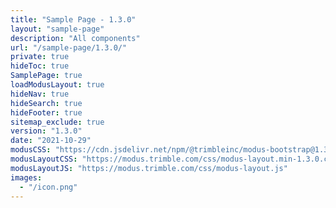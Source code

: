 ```yaml
---
title: "Sample Page - 1.3.0"
layout: "sample-page"
description: "All components"
url: "/sample-page/1.3.0/"
private: true
hideToc: true
SamplePage: true
loadModusLayout: true
hideNav: true
hideSearch: true
hideFooter: true
sitemap_exclude: true
version: "1.3.0"
date: "2021-10-29"
modusCSS: "https://cdn.jsdelivr.net/npm/@trimbleinc/modus-bootstrap@1.3.0/dist/"
modusLayoutCSS: "https://modus.trimble.com/css/modus-layout.min-1.3.0.css"
modusLayoutJS: "https://modus.trimble.com/css/modus-layout.js"
images:
  - "/icon.png"
---
```

